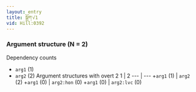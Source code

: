 ```yaml
---
layout: entry
title: སྒྲོག་√1
vid: Hill:0392
---
```

### Argument structure (N = 2)
Dependency counts
* `arg1` (1)
* `arg2` (2)
Argument structures with overt 2
1 | 2
--- | ---
+`arg1` (1) | `arg2` (2)
+`arg1` (0) | `arg2:hon` (0)
+`arg1` (0) | `arg2:lvc` (0)

